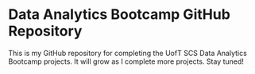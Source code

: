 # Data Analytics Bootcamp GitHub Repository

This is my GitHub repository for completing the UofT SCS Data Analytics Bootcamp projects. It will grow as I complete more projects. Stay tuned!